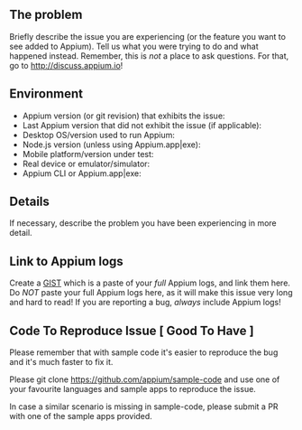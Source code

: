 ## The problem

Briefly describe the issue you are experiencing (or the feature you want to see added to Appium). Tell us what you were trying to do and what happened instead. Remember, this is _not_ a place to ask questions. For that, go to http://discuss.appium.io!

## Environment

* Appium version (or git revision) that exhibits the issue:
* Last Appium version that did not exhibit the issue (if applicable):
* Desktop OS/version used to run Appium:
* Node.js version (unless using Appium.app|exe):
* Mobile platform/version under test:
* Real device or emulator/simulator:
* Appium CLI or Appium.app|exe:

## Details

If necessary, describe the problem you have been experiencing in more detail.

## Link to Appium logs

Create a [GIST](https://gist.github.com) which is a paste of your _full_ Appium logs, and link them here. 
Do _NOT_ paste your full Appium logs here, as it will make this issue very long and hard to read! 
If you are reporting a bug, _always_ include Appium logs!


## Code To Reproduce Issue [ Good To Have ]

Please remember that with sample code it's easier to reproduce the bug and it's much faster to fix it.

Please git clone https://github.com/appium/sample-code and use one of your favourite languages and sample apps to reproduce the issue.

In case a similar scenario is missing in sample-code, please submit a PR with one of the sample apps provided.
